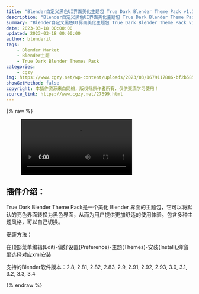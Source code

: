 ```yaml
---
title: "Blender自定义黑色UI界面美化主题包 True Dark Blender Theme Pack v1.1"
description: "Blender自定义黑色UI界面美化主题包 True Dark Blender Theme Pack v1.1"
summary: "Blender自定义黑色UI界面美化主题包 True Dark Blender Theme Pack v1.1"
date: 2023-03-18 00:00:00
updated: 2023-03-18 00:00:00
author: blenderit
tags: 
    - Blender Market
    - Blender主题
    - True Dark Blender Themes Pack
categories:
    - cgzy
img: https://www.cgzy.net/wp-content/uploads/2023/03/1679117886-bf2b585aaeb7a04.webp
showGetMethod: false
copyright: 本插件资源来自网络，版权归原作者所有，仅供交流学习使用！
source_link: https://www.cgzy.net/27699.html
---
```


{% raw %}
<figure class="wp-block-video aligncenter"><video controls src="https://cloud.video.taobao.com/play/u/717183932/p/1/e/6/t/1/402216546787.mp4"></video></figure><div class="wp-block-pandastudio-title"><div class="title_style_01"><h2 id="h2-0">插件介绍：</h2></div></div><p class="is-style-text-indent-2em">True Dark Blender Theme Pack是一个美化 Blender 界面的主题包，它可以将默认的亮色界面转换为黑色界面，从而为用户提供更加舒适的使用体验。包含多种主题风格，可以自己切换。</p><div class="wp-block-pandastudio-title"><div class="title_style_01"><p>安装方法：</p></div></div><p>在顶部菜单编辑(Edit)-偏好设置(Preference)-主题(Themes)-安装(Install),弹窗里选择对应xml安装</p><div class="wp-block-pandastudio-tips"><div class="tip success "><p>支持的Blender软件版本：2.8, 2.81, 2.82, 2.83, 2.9, 2.91, 2.92, 2.93, 3.0, 3.1, 3.2, 3.3, 3.4</p>
</div></div>
<div style="display: none">cgzy</div>
{% endraw %}